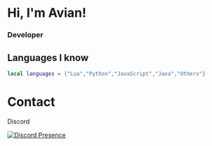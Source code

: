 <h1 align="left">Hi, I'm Avian!</h1>
<h3 align="left">Developer</h3>

## Languages I know 
```lua
local languages = {"Lua","Python","JavaScript","Java","Others"}
```
<h1 align="left">Contact</h1>
<p align="left">Discord</p>

[![Discord Presence](https://lanyard.cnrad.dev/api/479447486881071106)](https://discord.com/users/479447486881071106)
